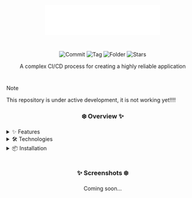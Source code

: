 <div align="center"> 
  <img src="./.github/assets/Ephemera.png" alt="Ephemera logo" width="300">
</div>

<h1></h1>

<div align="center">

![Commit](https://img.shields.io/github/last-commit/MounTemed/Ephemera?style=for-the-badge&logo=git&logoColor=D9E0EE&labelColor=0d1117&color=2b3946)
![Tag](https://img.shields.io/github/v/tag/MounTemed/Ephemera?style=for-the-badge&logo=github&logoColor=D9E0EE&labelColor=0d1117&color=22241c)
![Folder](https://img.shields.io/github/languages/code-size/MounTemed/Ephemera?style=for-the-badge&logo=protondrive&logoColor=D9E0EE&labelColor=0d1117&color=2b3946)
![Stars](https://img.shields.io/github/stars/MounTemed/Ephemera?style=for-the-badge&logo=andela&logoColor=D9E0EE&labelColor=0d1117&color=22241c)

<p>A complex CI/CD process for creating a highly reliable application</p>

</div>

<h1></h1>

> [!NOTE]
> This repository is under active development, it is not working yet!!!!

<div align="center">
  <h3> ❄️ Overview ✨ </h3>
</div>

<details>
<summary>✨ Features</summary>

- **Effortless Installation** – Get a fully functional Kubernetes orchestrator up and running quickly and smoothly 
- **Perfect Reproducibility** – Simply replace the secrets, and you're guaranteed a 100% idempotent, working environment every single time. Consistency is key 
- **Rigorous CI/CD Pipeline** – For every pull request, a dedicated VPC is automatically provisioned in Timeweb Cloud using Terraform, where we run the most thorough and demanding tests to ensure unwavering reliability

</details>

<details>
<summary>🛠️ Technologies</summary>

| Technology                         | Purpose                                               |
|------------------------------------|-------------------------------------------------------|
| **Golang**                        | Foundation for high-performance application code      |
| **Podman**                        | Builds secure, rootless containers                    |
| **CRI-O**                         | Lightweight, Kubernetes-native container runtime      |
| **Kubernetes**                    | For powerful orchestration of containerized workloads |
| **Helm**                          | Simplifies deployment with handy charts               |
| **Ansible**                       | Automates setup for simple, automated deployment      |
| **Nexus Repository**              | Securely stores and manages container images          |
| **ArgoCD**                        | GitOps for automated application delivery             |
| **Cilium**                        | Provides networking and security with eBPF            |
| **ELK Stack**                     | Centralized logging for deep insights                 |
| **Grafana**                       | Visualizes metrics on customizable dashboards         |
| **Prometheus & node-exporter**    | Comprehensive system and application monitoring       |
| **Terraform**                     | Manages infrastructure at any scale                   |
| **GitLab CE**                     | Advanced, self-hosted CI/CD pipeline                  |

</details>

<details>
<summary>📦 Installation</summary>

🚧 Coming soon...

</details>

<h1></h1>

<div align="center">
  <h3> ✨ Screenshots ❄️ </h3>
  <p>Coming soon...</p>
</div>
